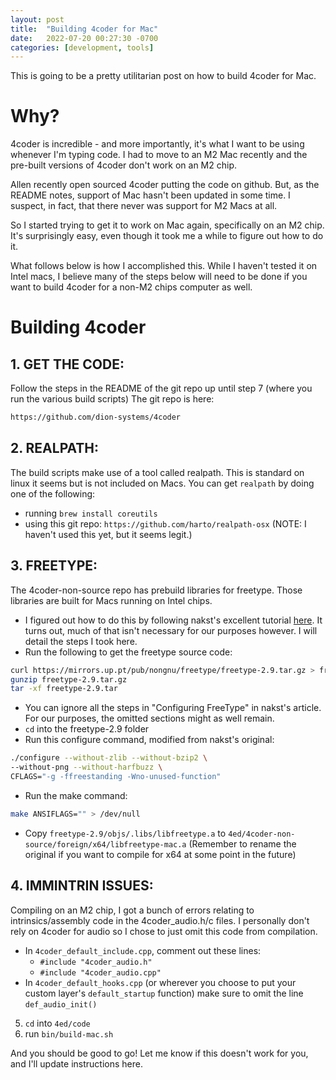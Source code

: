 ```yaml
---
layout: post
title:  "Building 4coder for Mac"
date:   2022-07-20 00:27:30 -0700
categories: [development, tools]
---
```


This is going to be a pretty utilitarian post on how to build 4coder for Mac.

# Why?
4coder is incredible - and more importantly, it's what I want to be using whenever I'm typing code. I had to move to an M2 Mac recently and the pre-built versions of 4coder don't work on an M2 chip.

Allen recently open sourced 4coder putting the code on github. But, as the README notes, support of Mac hasn't been updated in some time. I suspect, in fact, that 
there never was support for M2 Macs at all. 

So I started trying to get it to work on Mac again, specifically on an M2 chip. It's surprisingly easy, even though it took me a while to figure out how to do it.

What follows below is how I accomplished this. While I haven't tested it on Intel macs, I believe many of the steps below will need to be done if you want to build 4coder for a non-M2 chips computer as well. 

# Building 4coder

## 1. GET THE CODE: 
Follow the steps in the README of the git repo up until step 7 (where you run the various build scripts)
The git repo is here: 
```bash
https://github.com/dion-systems/4coder
```

## 2. REALPATH: 
The build scripts make use of a tool called realpath. This is standard on linux it seems but is not included on Macs. You can get `realpath` by doing one of the following: 
- running `brew install coreutils`
- using this git repo: `https://github.com/harto/realpath-osx` (NOTE: I haven't used this yet, but it seems legit.)

## 3. FREETYPE: 
The 4coder-non-source repo has prebuild libraries for freetype. Those libraries are built for Macs running on Intel chips. 
- I figured out how to do this by following nakst's excellent tutorial [here]( https://essence.handmade.network/blog/p/3593-text). It turns out, much of that isn't necessary for our purposes however. I will detail the steps I took here.
- Run the following to get the freetype source code: 
```bash
curl https://mirrors.up.pt/pub/nongnu/freetype/freetype-2.9.tar.gz > freetype-2.9.tar.gz
gunzip freetype-2.9.tar.gz
tar -xf freetype-2.9.tar
```
- You can ignore all the steps in "Configuring FreeType" in nakst's article. For our purposes, the omitted sections might as well remain.
- `cd` into the freetype-2.9 folder
- Run this configure command, modified from nakst's original: 
```bash
./configure --without-zlib --without-bzip2 \
--without-png --without-harfbuzz \
CFLAGS="-g -ffreestanding -Wno-unused-function"
````
- Run the make command: 
```bash
make ANSIFLAGS="" > /dev/null
```
- Copy `freetype-2.9/objs/.libs/libfreetype.a` to `4ed/4coder-non-source/foreign/x64/libfreetype-mac.a` (Remember to rename the original if you want to compile for x64 at some point in the future)
  
## 4. IMMINTRIN ISSUES: 
Compiling on an M2 chip, I got a bunch of errors relating to intrinsics/assembly code in the 4coder_audio.h/c files. I personally don't rely on 4coder for audio so I chose to just omit this code from compilation.
- In `4coder_default_include.cpp`, comment out these lines:
  - `#include "4coder_audio.h"`
  - `#include "4coder_audio.cpp"`
- In `4coder_default_hooks.cpp` (or wherever you choose to put your custom layer's `default_startup` function) make sure to omit the line `def_audio_init()`

5. `cd` into `4ed/code`
6. run `bin/build-mac.sh`

And you should be good to go! 
Let me know if this doesn't work for you, and I'll update instructions here.